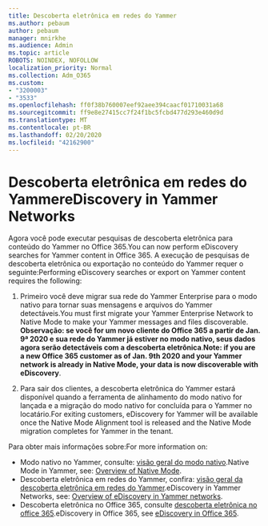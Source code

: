 ```yaml
---
title: Descoberta eletrônica em redes do Yammer
ms.author: pebaum
author: pebaum
manager: mnirkhe
ms.audience: Admin
ms.topic: article
ROBOTS: NOINDEX, NOFOLLOW
localization_priority: Normal
ms.collection: Adm_O365
ms.custom:
- "3200003"
- "3533"
ms.openlocfilehash: ff0f38b760007eef92aee394caacf01710031a68
ms.sourcegitcommit: ff9e8e27415cc7f24f1bc5fcbd477d293e460d9d
ms.translationtype: MT
ms.contentlocale: pt-BR
ms.lasthandoff: 02/20/2020
ms.locfileid: "42162900"
---
```

# <a name="ediscovery-in-yammer-networks"></a><span data-ttu-id="40119-102">Descoberta eletrônica em redes do Yammer</span><span class="sxs-lookup"><span data-stu-id="40119-102">eDiscovery in Yammer Networks</span></span>

<span data-ttu-id="40119-103">Agora você pode executar pesquisas de descoberta eletrônica para conteúdo do Yammer no Office 365.</span><span class="sxs-lookup"><span data-stu-id="40119-103">You can now perform eDiscovery searches for Yammer content in Office 365.</span></span>  <span data-ttu-id="40119-104">A execução de pesquisas de descoberta eletrônica ou exportação no conteúdo do Yammer requer o seguinte:</span><span class="sxs-lookup"><span data-stu-id="40119-104">Performing eDiscovery searches or export on Yammer content requires the following:</span></span>

1. <span data-ttu-id="40119-105">Primeiro você deve migrar sua rede do Yammer Enterprise para o modo nativo para tornar suas mensagens e arquivos do Yammer detectáveis.</span><span class="sxs-lookup"><span data-stu-id="40119-105">You must first migrate your Yammer Enterprise Network to Native Mode to make your Yammer messages and files discoverable.</span></span> <span data-ttu-id="40119-106">**Observação: se você for um novo cliente do Office 365 a partir de Jan. 9ª 2020 e sua rede do Yammer já estiver no modo nativo, seus dados agora serão detectáveis com a descoberta eletrônica**.</span><span class="sxs-lookup"><span data-stu-id="40119-106">**Note: if you are a new Office 365 customer as of Jan. 9th 2020 and your Yammer network is already in Native Mode, your data is now discoverable with eDiscovery**.</span></span>

2. <span data-ttu-id="40119-107">Para sair dos clientes, a descoberta eletrônica do Yammer estará disponível quando a ferramenta de alinhamento do modo nativo for lançada e a migração do modo nativo for concluída para o Yammer no locatário.</span><span class="sxs-lookup"><span data-stu-id="40119-107">For exiting customers, eDiscovery for Yammer will be available once the Native Mode Alignment tool is released and the Native Mode migration completes for Yammer in the tenant.</span></span>

<span data-ttu-id="40119-108">Para obter mais informações sobre:</span><span class="sxs-lookup"><span data-stu-id="40119-108">For more information on:</span></span>

- <span data-ttu-id="40119-109">Modo nativo no Yammer, consulte: [visão geral do modo nativo](https://docs.microsoft.com/yammer/configure-your-yammer-network/overview-native-mode).</span><span class="sxs-lookup"><span data-stu-id="40119-109">Native Mode in Yammer, see: [Overview of Native Mode](https://docs.microsoft.com/yammer/configure-your-yammer-network/overview-native-mode).</span></span>
- <span data-ttu-id="40119-110">Descoberta eletrônica em redes do Yammer, confira: [visão geral da descoberta eletrônica em redes do Yammer](https://docs.microsoft.com/en-us/yammer/manage-security-and-compliance/overview-of-ediscovery).</span><span class="sxs-lookup"><span data-stu-id="40119-110">eDiscovery in Yammer Networks, see: [Overview of eDiscovery in Yammer networks](https://docs.microsoft.com/en-us/yammer/manage-security-and-compliance/overview-of-ediscovery).</span></span>
- <span data-ttu-id="40119-111">Descoberta eletrônica no Office 365, consulte [descoberta eletrônica no office 365](https://docs.microsoft.com/en-us/microsoft-365/compliance/ediscovery).</span><span class="sxs-lookup"><span data-stu-id="40119-111">eDiscovery in Office 365, see [eDiscovery in Office 365](https://docs.microsoft.com/en-us/microsoft-365/compliance/ediscovery).</span></span>
